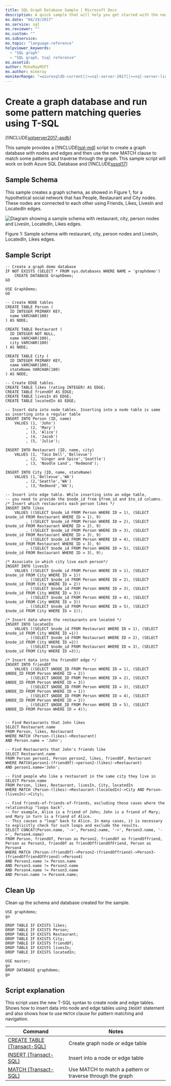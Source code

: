 ```yaml
---
title: SQL Graph Database Sample | Microsoft Docs
description: A quick sample that will help you get started with the new syntax introduced in SQL graph database.
ms.date: "04/19/2017"
ms.service: sql
ms.reviewer: ""
ms.custom: ""
ms.subservice:
ms.topic: "language-reference"
helpviewer_keywords:
  - "SQL graph"
  - "SQL graph, tsql reference"
ms.assetid:
author: MikeRayMSFT
ms.author: mikeray
monikerRange: "=azuresqldb-current||>=sql-server-2017||>=sql-server-linux-2017||=azuresqldb-mi-current"
---
```


# Create a graph database and run some pattern matching queries using T-SQL

[!INCLUDE[sqlserver2017-asdb](../../includes/applies-to-version/sqlserver2017-asdb-asdbmi.md)]

This sample provides a [!INCLUDE[tsql-md](../../includes/tsql-md.md)] script to create a graph database with nodes and edges and then use the new MATCH clause to match some patterns and traverse through the graph. This sample script will work on both Azure SQL Database and [!INCLUDE[sssql17](../../includes/sssql17-md.md)]

## Sample Schema

This sample creates a graph schema, as showed in Figure 1, for a hypothetical social network that has People, Restaurant and City nodes. These nodes are connected to each other using Friends, Likes, LivesIn and LocatedIn edges.

![Diagram showing a sample schema with restaurant, city, person nodes and LivesIn, LocatedIn, Likes edges.](../../relational-databases/graphs/media/person-cities-restaurants-tables.png "Sql graph database sample")

Figure 1: Sample schema with restaurant, city, person nodes and LivesIn, LocatedIn, Likes edges.

## Sample Script

```
-- Create a graph demo database
IF NOT EXISTS (SELECT * FROM sys.databases WHERE NAME = 'graphdemo')
	CREATE DATABASE GraphDemo;
GO

USE GraphDemo;
GO

-- Create NODE tables
CREATE TABLE Person (
  ID INTEGER PRIMARY KEY,
  name VARCHAR(100)
) AS NODE;

CREATE TABLE Restaurant (
  ID INTEGER NOT NULL,
  name VARCHAR(100),
  city VARCHAR(100)
) AS NODE;

CREATE TABLE City (
  ID INTEGER PRIMARY KEY,
  name VARCHAR(100),
  stateName VARCHAR(100)
) AS NODE;

-- Create EDGE tables.
CREATE TABLE likes (rating INTEGER) AS EDGE;
CREATE TABLE friendOf AS EDGE;
CREATE TABLE livesIn AS EDGE;
CREATE TABLE locatedIn AS EDGE;

-- Insert data into node tables. Inserting into a node table is same as inserting into a regular table
INSERT INTO Person (ID, name)
	VALUES (1, 'John')
		 , (2, 'Mary')
		 , (3, 'Alice')
		 , (4, 'Jacob')
		 , (5, 'Julie');

INSERT INTO Restaurant (ID, name, city)
	VALUES (1, 'Taco Dell','Bellevue')
		 , (2, 'Ginger and Spice','Seattle')
		 , (3, 'Noodle Land', 'Redmond');

INSERT INTO City (ID, name, stateName)
	VALUES (1,'Bellevue','WA')
		 , (2,'Seattle','WA')
		 , (3,'Redmond','WA');

-- Insert into edge table. While inserting into an edge table,
-- you need to provide the $node_id from $from_id and $to_id columns.
/* Insert which restaurants each person likes */
INSERT INTO likes
	VALUES ((SELECT $node_id FROM Person WHERE ID = 1), (SELECT $node_id FROM Restaurant WHERE ID = 1), 9)
		 , ((SELECT $node_id FROM Person WHERE ID = 2), (SELECT $node_id FROM Restaurant WHERE ID = 2), 9)
		 , ((SELECT $node_id FROM Person WHERE ID = 3), (SELECT $node_id FROM Restaurant WHERE ID = 3), 9)
		 , ((SELECT $node_id FROM Person WHERE ID = 4), (SELECT $node_id FROM Restaurant WHERE ID = 3), 9)
		 , ((SELECT $node_id FROM Person WHERE ID = 5), (SELECT $node_id FROM Restaurant WHERE ID = 3), 9);

/* Associate in which city live each person*/
INSERT INTO livesIn
	VALUES ((SELECT $node_id FROM Person WHERE ID = 1), (SELECT $node_id FROM City WHERE ID = 1))
		 , ((SELECT $node_id FROM Person WHERE ID = 2), (SELECT $node_id FROM City WHERE ID = 2))
		 , ((SELECT $node_id FROM Person WHERE ID = 3), (SELECT $node_id FROM City WHERE ID = 3))
		 , ((SELECT $node_id FROM Person WHERE ID = 4), (SELECT $node_id FROM City WHERE ID = 3))
		 , ((SELECT $node_id FROM Person WHERE ID = 5), (SELECT $node_id FROM City WHERE ID = 1));

/* Insert data where the restaurants are located */
INSERT INTO locatedIn
	VALUES ((SELECT $node_id FROM Restaurant WHERE ID = 1), (SELECT $node_id FROM City WHERE ID =1))
		 , ((SELECT $node_id FROM Restaurant WHERE ID = 2), (SELECT $node_id FROM City WHERE ID =2))
		 , ((SELECT $node_id FROM Restaurant WHERE ID = 3), (SELECT $node_id FROM City WHERE ID =3));

/* Insert data into the friendOf edge */
INSERT INTO friendOf
	VALUES ((SELECT $NODE_ID FROM Person WHERE ID = 1), (SELECT $NODE_ID FROM Person WHERE ID = 2))
		 , ((SELECT $NODE_ID FROM Person WHERE ID = 2), (SELECT $NODE_ID FROM Person WHERE ID = 3))
		 , ((SELECT $NODE_ID FROM Person WHERE ID = 3), (SELECT $NODE_ID FROM Person WHERE ID = 1))
		 , ((SELECT $NODE_ID FROM Person WHERE ID = 4), (SELECT $NODE_ID FROM Person WHERE ID = 2))
		 , ((SELECT $NODE_ID FROM Person WHERE ID = 5), (SELECT $NODE_ID FROM Person WHERE ID = 4));


-- Find Restaurants that John likes
SELECT Restaurant.name
FROM Person, likes, Restaurant
WHERE MATCH (Person-(likes)->Restaurant)
AND Person.name = 'John';

-- Find Restaurants that John's friends like
SELECT Restaurant.name
FROM Person person1, Person person2, likes, friendOf, Restaurant
WHERE MATCH(person1-(friendOf)->person2-(likes)->Restaurant)
AND person1.name='John';

-- Find people who like a restaurant in the same city they live in
SELECT Person.name
FROM Person, likes, Restaurant, livesIn, City, locatedIn
WHERE MATCH (Person-(likes)->Restaurant-(locatedIn)->City AND Person-(livesIn)->City);

-- Find friends-of-friends-of-friends, excluding those cases where the relationship "loops back".
-- For example, Alice is a friend of John; John is a friend of Mary; and Mary in turn is a friend of Alice.
-- This causes a "loop" back to Alice. In many cases, it is necessary to explicitly check for such loops and exclude the results.
SELECT CONCAT(Person.name, '->', Person2.name, '->', Person3.name, '->', Person4.name)
FROM Person, friendOf, Person as Person2, friendOf as friendOffriend, Person as Person3, friendOf as friendOffriendOfFriend, Person as Person4
WHERE MATCH (Person-(friendOf)->Person2-(friendOffriend)->Person3-(friendOffriendOfFriend)->Person4)
AND Person2.name != Person.name
AND Person3.name != Person2.name
AND Person4.name != Person3.name
AND Person.name != Person4.name;
```

## Clean Up
Clean up the schema and database created for the sample.

```
USE graphdemo;
go

DROP TABLE IF EXISTS likes;
DROP TABLE IF EXISTS Person;
DROP TABLE IF EXISTS Restaurant;
DROP TABLE IF EXISTS City;
DROP TABLE IF EXISTS friendOf;
DROP TABLE IF EXISTS livesIn;
DROP TABLE IF EXISTS locatedIn;

USE master;
go
DROP DATABASE graphdemo;
go
```

## Script explanation
This script uses the new T-SQL syntax to create node and edge tables. Shows how to insert data into node and edge tables using `INSERT` statement and also shows how to use `MATCH` clause for pattern matching and navigation.

|Command	|Notes
|---  |---  |
|[CREATE TABLE &#40;Transact-SQL&#41;](../../t-sql/statements/create-table-sql-graph.md)  |Create graph node or edge table  |
|[INSERT &#40;Transact-SQL&#41;](../../t-sql/statements/insert-sql-graph.md)  |Insert into a node or edge table  |
|[MATCH &#40;Transact-SQL&#41;](../../t-sql/queries/match-sql-graph.md)  |Use MATCH to match a pattern or traverse through the graph  |
